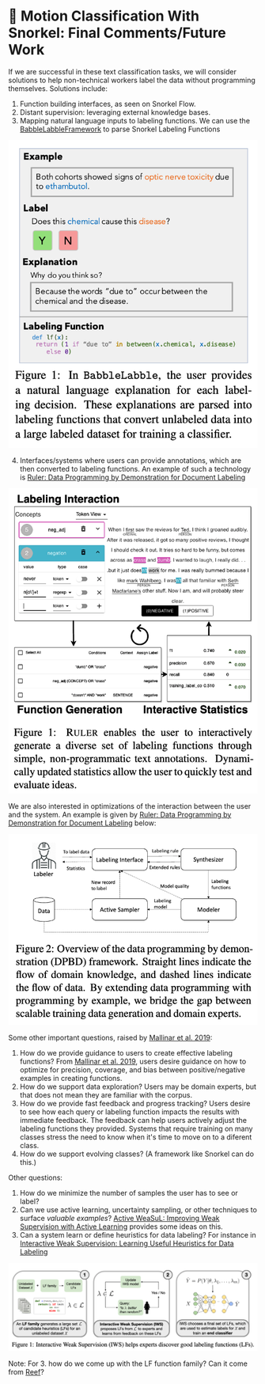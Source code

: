 # 🚀 Motion Classification With Snorkel: Final Comments/Future Work

If we are successful in these text classification tasks, we will consider  solutions to help non-technical workers label the data without programming themselves. Solutions include:
1. Function building interfaces, as seen on Snorkel Flow.
2. Distant supervision: leveraging external knowledge bases. 
3. Mapping natural language inputs to labeling functions. We can use the [BabbleLabbleFramework](https://github.com/HazyResearch/babble) to parse Snorkel Labeling Functions

![BabbleLabble.png](images/BabbleLabble.png)

4. Interfaces/systems where users can provide annotations, which are then converted to labeling functions. An example of such a technology is [Ruler: Data Programming by Demonstration for Document Labeling](https://aclanthology.org/2020.findings-emnlp.181/)

![Ruler - Labeling Interaction](images/Ruler__Labeling_Interaction.png)

We are also interested in optimizations of the interaction between the user and the system. An example is given by [Ruler: Data Programming by Demonstration for Document Labeling](https://aclanthology.org/2020.findings-emnlp.181/) below:

![Ruler - DPBD](images/Ruler__DPBD.png)

Some other important questions, raised by [Mallinar et al. 2019](https://arxiv.org/pdf/1812.06176.pdf):
1. How do we provide guidance to users to create effective labeling functions? From [Mallinar et al. 2019](https://arxiv.org/pdf/1812.06176.pdf), users desire guidance on how to optimize for precision, coverage, and bias between positive/negative examples in creating functions.
2. How do we support data exploration? Users may be domain experts, but that does not mean they are familiar with the corpus.
3. How do we provide fast feedback and progress tracking? Users desire to see how each query or labeling function impacts the results with immediate feedback. The feedback can help users actively adjust the labeling functions they provided. Systems that require training on many classes stress the need to know when it's time to move on to a diferent class.
4. How do we support evolving classes? (A framework like Snorkel can do this.)

Other questions:
1. How do we minimize the number of samples the user has to see or label?
2. Can we use active learning, uncertainty sampling, or other techniques to surface *valuable examples*? [Active WeaSuL: Improving Weak Supervision with Active Learning](https://github.com/SamanthaBiegel/ActiveWeaSuL) provides some ideas on this.
3. Can a system learn or define heuristics for data labeling? For instance in [Interactive Weak Supervision: Learning Useful Heuristics for Data Labeling](https://github.com/benbo/interactive-weak-supervision)

![Interactive_weak_supervision](images/Interactive_weak_supervision.png)

Note: For 3. how do we come up with the LF function family? Can it come from [Reef](https://github.com/HazyResearch/reef)? 
